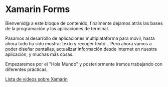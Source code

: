# Xamarin Forms
Bienvenid@ a este bloque de contenido, finalmente dejamos atrás las bases de la programación y las aplicaciones de terminal.

Pasamos al desarrollo de aplicaciones multiplataforma para móvil, hasta ahora todo ha sido mostrar texto y recoger texto... Pero ahora vamos a poder diseñar pantallas, actualizar información desde internet en nuestra aplicación, y muchas más cosas.



Empezaremos por el "Hola Mundo" y posteriormente iremos trabajando con diferentes prácticas.

[Lista de vídeos sobre Xamarin](https://www.youtube.com/watch?v=PdYYcanyvVo&list=PLpOqH6AE0tNiZ1BoufjFfkBGC_bPBQWfA)